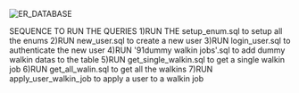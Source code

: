 

![ER_DATABASE](https://github.com/smilThakur/zeusTraining/assets/155626429/af6fe39e-4727-4f62-add7-000531345855)


SEQUENCE TO RUN THE QUERIES
1)RUN THE setup_enum.sql to setup all the enums
2)RUN new_user.sql to create a new user
3)RUN login_user.sql to authenticate the new user
4)RUN '91dummy walkin jobs'.sql to add dummy walkin datas to the table
5)RUN get_single_walkin.sql to get a single walkin job
6)RUN get_all_walin.sql to get all the walkins
7)RUN apply_user_walkin_job to apply a user to a walkin job
